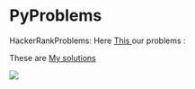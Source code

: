 # PyProblems
HackerRankProblems:
Here <a href=https://www.hackerrank.com/domains/python/py-introduction >This </a> our problems :

These are   <a href=https://github.com/wpram45/PyProblems>My solutions </a>



<img src="https://www.dijitaller.com/wp-content/uploads/2016/11/3279-768x483.jpg" >
